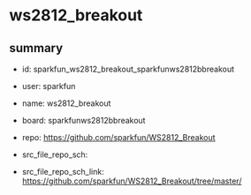 # ws2812_breakout
 
## summary 
* id: sparkfun_ws2812_breakout_sparkfunws2812bbreakout
* user: sparkfun
* name: ws2812_breakout
* board: sparkfunws2812bbreakout
* repo: https://github.com/sparkfun/WS2812_Breakout



* src_file_repo_sch: 
* src_file_repo_sch_link: https://github.com/sparkfun/WS2812_Breakout/tree/master/




